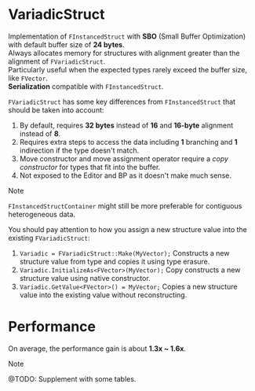 # VariadicStruct

Implementation of `FInstancedStruct` with **SBO** (Small Buffer Optimization) with default buffer size of **24 bytes**.  
Always allocates memory for structures with alignment greater than the alignment of `FVariadicStruct`.  
Particularly useful when the expected types rarely exceed the buffer size, like `FVector`.  
**Serialization** compatible with `FInstancedStruct`.  

`FVariadicStruct` has some key differences from `FInstancedStruct` that should be taken into account:
1. By default, requires **32 bytes** instead of **16** and **16-byte** alignment instead of **8**.
2. Requires extra steps to access the data including **1** branching and **1** indirection if the type doesn't match.
3. Move constructor and move assignment operator require a *copy constructor* for types that fit into the buffer.
4. Not exposed to the Editor and BP as it doesn't make much sense.
 
> [!NOTE]
> `FInstancedStructContainer` might still be more preferable for contiguous heterogeneous data.

You should pay attention to how you assign a new structure value into the existing `FVariadicStruct`:
1. `Variadic = FVariadicStruct::Make(MyVector);` Constructs a new structure value from type and copies it using type erasure.
2. `Variadic.InitializeAs<FVector>(MyVector);` Copy constructs a new structure value using native constructor.
3. `Variadic.GetValue<FVector>() = MyVector;` Copies a new structure value into the existing value without reconstructing.



# Performance

On average, the performance gain is about **1.3x ~ 1.6x**.

> [!NOTE]
> @TODO: Supplement with some tables.
